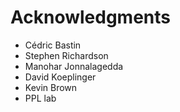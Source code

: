 # Acknowledgments

- Cédric Bastin
- Stephen Richardson
- Manohar Jonnalagedda
- David Koeplinger
- Kevin Brown
- PPL lab

